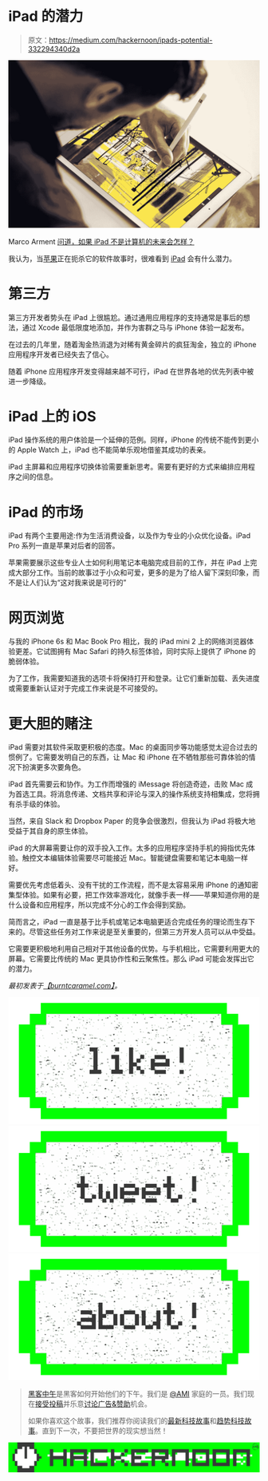 # iPad 的潜力

> 原文：<https://medium.com/hackernoon/ipads-potential-332294340d2a>

![](img/69ffa713d3beeb810c5433a2ebf57d55.png)

Marco Arment [问道，如果 iPad 不是计算机的未来会怎样？](https://marco.org/2017/01/31/the-wrong-future)

我认为，当[苹果](https://hackernoon.com/tagged/apple)正在扼杀它的软件故事时，很难看到 [iPad](https://hackernoon.com/tagged/ipad) 会有什么潜力。

# 第三方

第三方开发者势头在 iPad 上很尴尬。通过通用应用程序的支持通常是事后的想法，通过 Xcode 最低限度地添加，并作为害群之马与 iPhone 体验一起发布。

在过去的几年里，随着淘金热消退为对稀有黄金碎片的疯狂淘金，独立的 iPhone 应用程序开发者已经失去了信心。

随着 iPhone 应用程序开发变得越来越不可行，iPad 在世界各地的优先列表中被进一步降级。

# iPad 上的 iOS

iPad 操作系统的用户体验是一个延伸的范例。同样，iPhone 的传统不能传到更小的 Apple Watch 上，iPad 也不能简单乐观地借鉴其成功的表亲。

iPad 主屏幕和应用程序切换体验需要重新思考。需要有更好的方式来编排应用程序之间的信息。

# iPad 的市场

iPad 有两个主要用途:作为生活消费设备，以及作为专业的小众优化设备。iPad Pro 系列一直是苹果对后者的回答。

苹果需要展示这些专业人士如何利用笔记本电脑完成目前的工作，并在 iPad 上完成大部分工作。当前的故事过于小众和可爱，更多的是为了给人留下深刻印象，而不是让人们认为“这对我来说是可行的”

# 网页浏览

与我的 iPhone 6s 和 Mac Book Pro 相比，我的 iPad mini 2 上的网络浏览器体验更差。它试图拥有 Mac Safari 的持久标签体验，同时实际上提供了 iPhone 的脆弱体验。

为了工作，我需要知道我的选项卡将保持打开和登录。让它们重新加载、丢失进度或需要重新认证对于完成工作来说是不可接受的。

# 更大胆的赌注

iPad 需要对其软件采取更积极的态度。Mac 的桌面同步等功能感觉太迎合过去的惯例了。它需要发明自己的东西，让 Mac 和 iPhone 在不牺牲那些可靠体验的情况下扮演更多次要角色。

iPad 首先需要云和协作。为工作而增强的 iMessage 将创造奇迹，击败 Mac 成为首选工具。将消息传递、文档共享和评论与深入的操作系统支持相集成，您将拥有杀手级的体验。

当然，来自 Slack 和 Dropbox Paper 的竞争会很激烈，但我认为 iPad 将极大地受益于其自身的原生体验。

iPad 的大屏幕需要让你的双手投入工作。太多的应用程序坚持手机的拇指优先体验。触控文本编辑体验需要尽可能接近 Mac。智能键盘需要和笔记本电脑一样好。

需要优先考虑低着头、没有干扰的工作流程，而不是太容易采用 iPhone 的通知密集型体验。如果有必要，把工作效率游戏化，就像手表一样——苹果知道你用的是什么设备和应用程序，所以完成不分心的工作会得到奖励。

简而言之，iPad 一直是基于比手机或笔记本电脑更适合完成任务的理论而生存下来的。尽管这些任务对工作来说是至关重要的，但第三方开发人员可以从中受益。

它需要更积极地利用自己相对于其他设备的优势。与手机相比，它需要利用更大的屏幕。它需要比传统的 Mac 更具协作性和云聚焦性。那么 iPad 可能会发挥出它的潜力。

*最初发表于*[*【burntcaramel.com】*](https://burntcaramel.com/blog/2017/ipad-potential/)*。*

[![](img/50ef4044ecd4e250b5d50f368b775d38.png)](http://bit.ly/HackernoonFB)[![](img/979d9a46439d5aebbdcdca574e21dc81.png)](https://goo.gl/k7XYbx)[![](img/2930ba6bd2c12218fdbbf7e02c8746ff.png)](https://goo.gl/4ofytp)

> [黑客中午](http://bit.ly/Hackernoon)是黑客如何开始他们的下午。我们是 [@AMI](http://bit.ly/atAMIatAMI) 家庭的一员。我们现在[接受投稿](http://bit.ly/hackernoonsubmission)并乐意[讨论广告&赞助](mailto:partners@amipublications.com)机会。
> 
> 如果你喜欢这个故事，我们推荐你阅读我们的[最新科技故事](http://bit.ly/hackernoonlatestt)和[趋势科技故事](https://hackernoon.com/trending)。直到下一次，不要把世界的现实想当然！

![](img/be0ca55ba73a573dce11effb2ee80d56.png)
